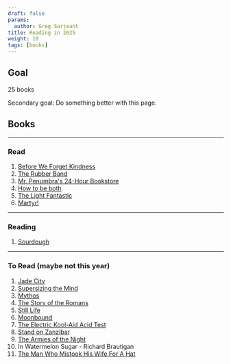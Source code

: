 ```yaml
---
draft: false
params:
  author: Greg Sarjeant
title: Reading in 2025
weight: 10
tags: [books]
---
```


## Goal
25 books

Secondary goal: Do something better with this page.

## Books

---

### Read

1. [Before We Forget Kindness](https://bookshop.org/p/books/before-we-forget-kindness-a-novel-toshikazu-kawaguchi/9nD62M9TsJYkmVZx?ean=9780369751447&next=t&digital=t)
1. [The Rubber Band](https://bookshop.org/p/books/the-rubber-band-rex-stout/7120532?ean=9780553763096&next=t&next=t)
1. [Mr. Penumbra's 24-Hour Bookstore](https://bookshop.org/p/books/mr-penumbra-s-24-hour-bookstore-robin-sloan/15554054?ean=9781250037756&next=t&next=t)
1. [How to be both](https://bookshop.org/p/books/how-to-be-both-ali-smith/8715895?ean=9780307275257&next=t&next=t)
1. [The Light Fantastic](https://bookshop.org/p/books/the-light-fantastic-a-discworld-novel-terry-pratchett/20297672?ean=9780061801150&next=t&digital=t)
1. [Martyr!](https://bookshop.org/p/books/martyr-kaveh-akbar/20032523?ean=9780593537619&next=t&next=t)

---

### Reading

1. [Sourdough](https://bookshop.org/beta-search?keywords=9780374716431)

---
### To Read (maybe not this year)

1. [Jade City](https://bookshop.org/p/books/jade-city-fonda-lee/15276530)
1. [Supersizing the Mind](https://bookshop.org/beta-search?keywords=9780195333213)
1. [Mythos](https://bookshop.org/p/books/mythos-stephen-fry/7593586?ean=9781452178912&next=t&next=t)
1. [The Story of the Romans](https://bookshop.org/p/books/the-story-of-the-romans-a-history-of-ancient-rome-for-young-readers-its-legends-military-and-culture-as-a-republic-and-empire-h-a-guerber/11212708?ean=9781789872477&next=t&next=t)
1. [Still Life](https://bookshop.org/beta-search?keywords=9781429967235)
1. [Moonbound](https://bookshop.org/p/books/wizard-s-design-robin-sloan/20374751?ean=9780374610609&next=t&next=t)
1. [The Electric Kool-Aid Acid Test](https://bookshop.org/p/books/the-electric-kool-aid-acid-test-tom-wolfe/11139235?ean=9781250321701&next=t&next=t)
1. [Stand on Zanzibar](https://bookshop.org/p/books/stand-on-zanzibar-john-brunner/7252770?ean=9781250781222&next=t&next=t)
1. [The Armies of the Night](https://bookshop.org/p/books/the-armies-of-the-night-history-as-a-novel-the-novel-as-history-norman-mailer/7424463?ean=9780452272798&next=t&next=t)
1. In Watermelon Sugar - Richard Brautigan
1. [The Man Who Mistook His Wife For A Hat](https://uk.bookshop.org/p/books/the-man-who-mistook-his-wife-for-a-hat-oliver-sacks/3120885?ean=9781529077292)